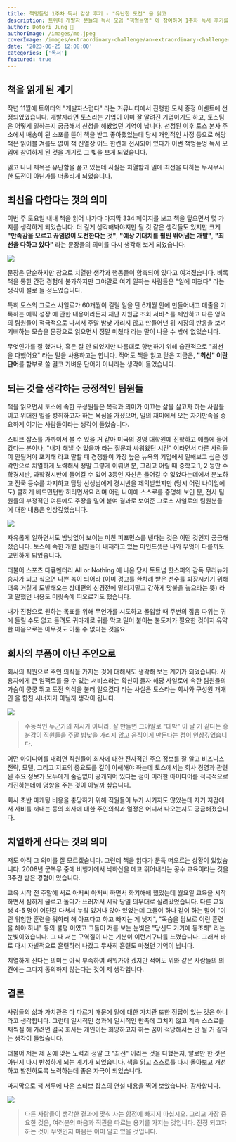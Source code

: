 ```yaml
---
title: 책멍듣멍 1주차 독서 감상 후기 - "유난한 도전" 을 읽고
description: 트위터 개발자 분들의 독서 모임 "책멍듣멍" 에 참여하여 1주차 독서 후기를 적어 보았습니다.
author: Dotori Jung 🌰
authorImage: /images/me.jpeg
coverImage: /images/extraordinary-challenge/an-extraordinary-challenge-thumbnail.jpeg
date: '2023-06-25 12:08:00'
categories: ['독서']
featured: true
---
```


## 책을 읽게 된 계기

작년 11월에 트위터의 "개발자스럽다" 라는 커뮤니티에서 진행한 도서 증정 이벤트에 선정되었었습니다.
개발자라면 토스라는 기업이 이미 잘 알려진 기업이기도 하고, 토스팀은 어떻게 일하는지 궁금해서 신청을 해봤었던 기억이 납니다. 선정된 이후 토스 본사 주소에서 배송이 된 소포를 뜯어 책을 받고 좋아했었는데 당시 개인적인 사정 등으로 해당 책은 읽어볼 겨를도 없이 책 진열장 어느 한켠에 전시되어 있다가 이번 책멍듣멍 독서 모임에 참여하게 된 것을 계기로 그 빛을 보게 되었습니다.

읽고 나니 제목은 유난함을 품고 있는데 사실은 치열함과 일에 최선을 다하는 무시무시한 도전이 아닌가를 떠올리게 되었습니다.

## 최선을 다한다는 것의 의미

이번 주 토요일 내내 책을 읽어 나가다 마지막 334 페이지를 보고 책을 덮으면서 몇 가지를 생각하게 되었습니다. 더 깊게 생각해봐야지만 될 것 같은 생각들도 있지만 크게 **"만족감을 모르고 끊임없이 도전한다는 것"**, **"예상 기대치를 훨씬 뛰어넘는 개발"**, **"최선을 다하고 있다"** 라는 문장들의 의미를 다시 생각해 보게 되었습니다.

![](/images/extraordinary-challenge/an-extraordinary-challenge-thumbnail2.jpeg)

문장은 단순하지만 참으로 치열한 생각과 행동들이 함축되어 있다고 여겨졌습니다. 비록 책을 통한 간접 경험에 불과하지만 그야말로 여기 일하는 사람들은 "일에 미쳤다" 라는 생각이 절로 들 정도였습니다.

특히 토스의 그로스 사일로가 60개월이 걸릴 일을 단 6개월 안에 만들어내고 매출을 기록하는 에픽 성장 에 관한 내용이라든지 재난 지원금 조회 서비스를 제안하고 다른 영역의 팀원들이 적극적으로 나서서 주말 밤낮 가리지 않고 만들어낸 뒤 시장의 반응을 보며 기뻐하는 모습을 문장으로 읽으면서 정말 미쳤다 라는 말이 나올 수 밖에 없었습니다.

무엇인가를 잘 했거나, 혹은 잘 안 되었지만 나름대로 항변하기 위해 습관적으로 "최선을 다했어요" 라는 말을 사용하고는 합니다.
적어도 책을 읽고 닫은 지금은, **"최선" 이란 단어**를 함부로 쓸 결코 가벼운 단어가 아니라는 생각이 들었습니다.

## 되는 것을 생각하는 긍정적인 팀원들

책을 읽으면서 토스에 속한 구성원들은 목적과 의미가 이끄는 삶을 살고자 하는 사람들이고 위대한 일을 성취하고자 하는 욕심을 가졌으며, 일의 재미에서 오는 자기만족을 중요하게 여기는 사람들이라는 생각이 들었습니다.

스티브 잡스를 가까이서 볼 수 있을 거 같아 미국의 경영 대학원에 진학하고 애플에 들어갔다는 분이나, "내가 해낼 수 있을까 라는 질문과 싸워왔던 시간" 이라면서 다른 사람들이 안될거야 포기해 라고 말할 때 경쟁률이 가장 높은 뉴욕의 기업에서 일해보고 싶은 생각만으로 치열하게 노력해서 정말 그렇게 이뤄낸 분, 그리고 어릴 때 중학교 1, 2 등만 수학경시반, 과학경시반에 들어갈 수 있어 3등인 자신은 들어갈 수 없었다는데에서 분노하고 전국 등수를 차지하고 담당 선생님에게 경시반을 제의받았지만 (당시 어린 나이임에도) 쿨하게 배드민턴반 하라면서요 라며 어린 나이에 스스로를 증명해 보인 분, 전사 팀원들의 부정적인 여론에도 주장을 밀어 붙여 결과로 보여준 그로스 사일로의 팀원분들 에 대한 내용은 인상깊었습니다.

![](/images/extraordinary-challenge/example.jpeg)

자유롭게 일하면서도 밤낮없어 보이는 미친 퍼포먼스를 낸다는 것은 어떤 것인지 궁금해졌습니다. 토스에 속한 개별 팀원들이 내재하고 있는 마인드셋은 나와 무엇이 다를까도 고민하게 되었습니다.

더불어 스포츠 다큐멘터리 All or Nothing 에 나온 당시 토트넘 핫스퍼의 감독 무리뉴가 승자가 되고 싶으면 나쁜 놈이 되어라 (이미 경고를 한차례 받은 선수를 퇴장시키기 위해 더욱 거칠게 도발해오는 상대편의 신경전에 밀리지말고 강하게 맞불을 놓으라는 뜻) 라고 말했던 내용도 머릿속에 떠오르기도 했습니다.

내가 진정으로 원하는 목표를 위해 무언가를 시도하고 몰입할 때 주변의 잡음 따위는 귀에 들릴 수도 없고 들려도 귀마개로 귀를 막고 밀어 붙이는 불도저가 필요한 것이지 유약한 마음으로는 아무것도 이룰 수 없다는 것을요.

## 회사의 부품이 아닌 주인으로

회사의 직원으로 주인 의식을 가지는 것에 대해서도 생각해 보는 계기가 되었습니다. 사용자에게 큰 임팩트를 줄 수 있는 서비스라는 확신이 들자 해당 사일로에 속한 팀원들의 가슴이 쿵쿵 뛰고 도전 의식을 불러 일으켰다 라는 사실은 토스라는 회사와 구성원 개개인 을 합친 시너지가 아닐까 생각이 됩니다.

![](/images/extraordinary-challenge/silo.jpeg)

> 수동적인 누군가의 지시가 아니라, 잘 만들면 그야말로 "대박" 이 날 거 같다는 흥분감이 직원들을 주말 밤낮을 가리지 않고 움직이게 만든다는 점이 인상깊었습니다.

어떤 아이디어를 내려면 직원들이 회사에 대한 전사적인 주요 정보를 잘 알고 비즈니스 전략, 모델, 그리고 지표의 중요도를 깊이 이해해야 하는데 토스에서는 회사 경영과 관련된 주요 정보가 모두에게 숨김없이 공개되어 있다는 점이 이러한 아이디어를 적극적으로 개진하는데에 영향을 주는 것이 아닐까 싶습니다.

회사 초반 마케팅 비용을 충당하기 위해 직원들이 누가 시키지도 않았는데 자기 지갑에서 사비를 꺼내는 등의 회사에 대한 주인의식과 열정은 어디서 나오는지도 궁금해졌습니다.

## 치열하게 산다는 것의 의미

저도 아직 그 의미를 잘 모르겠습니다. 그런데 책을 읽다가 문득 떠오르는 상황이 있었습니다. 2008년 군복무 중에 비행기에서 낙하산을 메고 뛰어내리는 공수 교육이라는 것을 3주간 받은 경험이 있습니다.

교육 시작 전 주말에 서로 아저씨 아저씨 하면서 화기애애 했었는데 월요일 교육을 시작하면서 심하게 굴르고 돌다가 쓰러져서 시작 당일 의무대로 실려갔었습니다.
다른 교육생 4-5 명이 어딘갈 다쳐서 누워 있거나 앉아 있었는데 그들이 하나 같이 하는 말이 "이런 위험한 훈련을 뭐하러 해 아프다고 하고 빠지는 게 낫지", "목숨을 담보로 이런 훈련을 해야 하나" 등의 불평 이였고 그들이 저를 보는 눈빛은 "당신도 거기에 동조해" 라는 눈빛이였습니다. 그 때 저는 구역질이 나는 기분이 이런거구나를 느꼈습니다. 그래서 바로 다시 자발적으로 훈련하러 나갔고 무사히 훈련도 마쳤던 기억이 납니다.

치열하게 산다는 의미는 아직 부족하여 배워가야 겠지만 적어도 위와 같은 사람들의 의견에는 그다지 동의하지 않는다는 것이 제 생각입니다.

## 결론

사람들의 삶과 가치관은 다 다르기 때문에 일에 대한 가치관 또한 정답이 있는 것은 아니라고 생각합니다. 그런데 일시적인 성과에 일시적인 만족에 그치지 않고 계속 스스로를 채찍질 해 가려면 결국 회사든 개인이든 희망하고자 하는 꿈이 적당해서는 안 될 거 같다는 생각이 들었습니다.

더불어 저는 제 꿈에 맞는 노력과 정말 그 "최선" 이라는 것을 다했는지, 말로만 한 것은 아닌지 다시 반성하게 되는 계기가 되었습니다. 책을 읽고 스스로를 다시 돌아보고 개선하고 발전하도록 노력하는데 좋은 자극이 되었습니다.

마지막으로 책 서두에 나온 스티브 잡스의 연설 내용을 찍어 보았습니다. 감사합니다.

![](/images/extraordinary-challenge/steve-jobs.jpeg)

> 다른 사람들이 생각한 결과에 맞춰 사는 함정에 빠지지 마십시오. 그리고 가장 중요한 것은, 여러분의 마음과 직관을 따르는 용기를 가지는 것입니다. 진정 되고자 하는 것이 무엇인지 마음은 이미 알고 있을 것입니다.
